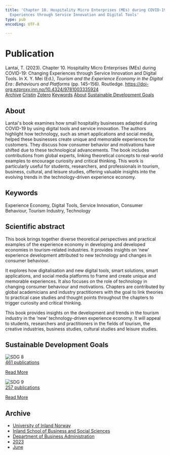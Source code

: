 ```yaml
---
title: 'Chapter 10. Hospitality Micro Enterprises (MEs) during COVID-19: Changing
  Experiences through Service Innovation and Digital Tools'
type: pub
encoding: UTF-8

---
```

<h1>Publication</h1>
<article id="csl-bib-container-DFLYWKYQ" class="csl-bib-container">
  <div class="csl-bib-body"> <div class="csl-entry">Lantai, T. (2023). Chapter 10. Hospitality Micro Enterprises (MEs) during COVID-19: Changing Experiences through Service Innovation and Digital Tools. In X. Y. Mei (Ed.), <i>Tourism and the Experience Economy in the Digital Era : Behaviours and Platforms</i> (pp. 145–156). Routledge. <a href="https://doi-org.ezproxy.inn.no/10.4324/9781003335924">https://doi-org.ezproxy.inn.no/10.4324/9781003335924</a></div> </div>
  <div class="csl-bib-buttons">
    <a href="#taxonomy-article-DFLYWKYQ" alt="archive" class="csl-bib-button">Archive</a>
    <a href="https://app.cristin.no/results/show.jsf?id=2152182" alt="Cristin" class="csl-bib-button">Cristin</a>
    <a href="http://zotero.org/groups/5881554/items/DFLYWKYQ" alt="Zotero" class="csl-bib-button">Zotero</a>
    <a href="#keywords-article-DFLYWKYQ" alt="keywords" class="csl-bib-button">Keywords</a>
    <a href="#about-article-DFLYWKYQ" alt="about_pub" class="csl-bib-button">About</a>
    <a href="#sdg-article-DFLYWKYQ" alt="sdg" class="csl-bib-button">Sustainable Development Goals</a>
  </div>
  <div id="csl-bib-meta-container-DFLYWKYQ"></div>
</article>
<div id="csl-bib-meta-DFLYWKYQ" class="csl-bib-meta">
  <article id="about-article-DFLYWKYQ" class="about_pub-article">
    <h1>About</h1>
    Lantai's book examines how small hospitality businesses adapted during COVID-19 by using digital tools and service innovation. The authors highlight how technology, such as smart applications and social media, helped these businesses create unique and memorable experiences for customers. They discuss how consumer behavior and motivations have shifted due to these technological advancements. The book includes contributions from global experts, linking theoretical concepts to real-world examples to encourage curiosity and critical thinking. This work is particularly useful for students, researchers, and professionals in tourism, business, cultural, and leisure studies, offering valuable insights into the evolving trends in the technology-driven experience economy.
  </article>
  <article id="keywords-article-DFLYWKYQ" class="keywords-article">
    <h1>Keywords</h1>
    Experience Economy, Digital Tools, Service Innovation, Consumer Behaviour, Tourism Industry, Technology
  </article>
  <article id="abstract-article-DFLYWKYQ" class="abstract-article">
    <h1>Scientific abstract</h1>
    This book brings together diverse theoretical perspectives and practical examples of the experience economy in developing and developed economies in tourism-related industries. It provides insights on ‘new’ experience development attributed to new technology and changes in consumer behaviour. 
 
It explores how digitalisation and new digital tools, smart solutions, smart applications, and social media platforms to frame and create unique and memorable experiences. It also focuses on the role of technology in changing consumer behaviour and motivations. Chapters are contributed by global academicians and industry practitioners with the goal to link theories to practical case studies and thought points throughout the chapters to trigger curiosity and critical thinking. 
 
This book provides insights on the development and trends in the tourism industry in the ‘new’ technology-driven experience economy. It will appeal to students, researchers and practitioners in the fields of tourism, the creative industries, business studies, cultural studies and leisure studies.
  </article>
  <article id="sdg-article-DFLYWKYQ" class="sdg-article">
    <h1>Sustainable Development Goals</h1>
    <div class="sdg-container"><div id="sdg8" class="sdg">
        <img src="{{< params subfolder >}}images/sdg/sdg08_en.png" class="image" alt="SDG 8">
        <div class="sdg-overlay">
          <a href="{{< params subfolder >}}en/archive/?sdg=8#archive" class="sdg-publication-count"><span>461</span> publications</a>
          <p><a href="https://sdgs.un.org/goals/goal8" class="sdg-read-more">Read More</a></p>
        </div>
      </div> <div id="sdg9" class="sdg">
        <img src="{{< params subfolder >}}images/sdg/sdg09_en.png" class="image" alt="SDG 9">
        <div class="sdg-overlay">
          <a href="{{< params subfolder >}}en/archive/?sdg=9#archive" class="sdg-publication-count"><span>257</span> publications</a>
          <p><a href="https://sdgs.un.org/goals/goal9" class="sdg-read-more">Read More</a></p>
        </div>
      </div></div>
  </article>
  <article id="taxonomy-article-DFLYWKYQ" class="taxonomy-article">
    <h1>Archive</h1>
    <ul>
      <li><a href="{{< params subfolder >}}en/archive/?key=3DCRN523">University of Inland Norway</a></li>
      <li><a href="{{< params subfolder >}}en/archive/?key=DU8Q9LN9">Inland School of Business and Social Sciences</a></li>
      <li><a href="{{< params subfolder >}}en/archive/?key=3IQA89I8">Department of Business Administration</a></li>
      <li><a href="{{< params subfolder >}}en/archive/?key=RD9NIUZB">2023</a></li>
      <li><a href="{{< params subfolder >}}en/archive/?key=H89YRJF9">June</a></li>
    </ul>
  </article>
</div>
